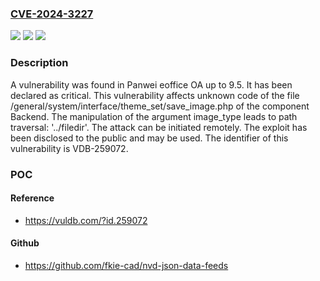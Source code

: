 ### [CVE-2024-3227](https://cve.mitre.org/cgi-bin/cvename.cgi?name=CVE-2024-3227)
![](https://img.shields.io/static/v1?label=Product&message=eoffice%20OA&color=blue)
![](https://img.shields.io/static/v1?label=Version&message=%3D%209.0%20&color=brighgreen)
![](https://img.shields.io/static/v1?label=Vulnerability&message=CWE-24%20Path%20Traversal%3A%20'..%2Ffiledir'&color=brighgreen)

### Description

A vulnerability was found in Panwei eoffice OA up to 9.5. It has been declared as critical. This vulnerability affects unknown code of the file /general/system/interface/theme_set/save_image.php of the component Backend. The manipulation of the argument image_type leads to path traversal: '../filedir'. The attack can be initiated remotely. The exploit has been disclosed to the public and may be used. The identifier of this vulnerability is VDB-259072.

### POC

#### Reference
- https://vuldb.com/?id.259072

#### Github
- https://github.com/fkie-cad/nvd-json-data-feeds

